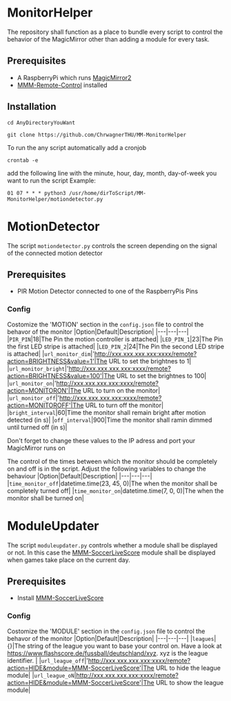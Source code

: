 # MonitorHelper

The repository shall function as a place to bundle every script to control the behavior of the MagicMirror other than adding a module for every task.

## Prerequisites
- A RaspberryPi which runs [MagicMirror2](https://github.com/MichMich/MagicMirror/tree/develop)
- [MMM-Remote-Control](https://github.com/Jopyth/MMM-Remote-Control) installed

## Installation
```
cd AnyDirectoryYouWant
```
```
git clone https://github.com/ChrwagnerTHU/MM-MonitorHelper
```
To run the any script automatically add a cronjob
```
crontab -e
```
add the following line with the minute, hour, day, month, day-of-week you want to run the script
Example:
```
01 07 * * * python3 /usr/home/dirToScript/MM-MonitorHelper/motiondetector.py
````

# MotionDetector

The script `motiondetector.py` controls the screen  depending on the signal of the connected motion detector 

## Prerequisites
- PIR Motion Detector connected to one of the RaspberryPis Pins 

### Config
Costomize the 'MOTION' section in the `config.json` file to control the behavor of the monitor
|Option|Default|Description|
|---|---|---|
|`PIR_PIN`|18|The Pin the motion controller is attached|
|`LED_PIN_1`|23|The Pin the first LED stripe is attached|
|`LED_PIN_2`|24|The Pin the second LED stripe is attached|
|`url_monitor_dim`|'http://xxx.xxx.xxx.xxx:xxxx/remote?action=BRIGHTNESS&value=1'|The URL to set the brightnes to 1|
|`url_monitor_bright`|'http://xxx.xxx.xxx.xxx:xxxx/remote?action=BRIGHTNESS&value=100'|The URL to set the brightnes to 100|
|`url_monitor_on`|'http://xxx.xxx.xxx.xxx:xxxx/remote?action=MONITORON'|The URL to turn on the monitor|
|`url_monitor_off`|'http://xxx.xxx.xxx.xxx:xxxx/remote?action=MONITOROFF'|The URL to turn off the monitor|
|`bright_interval`|60|Time the monitor shall remain bright after motion detected (in s)|
|`off_interval`|900|Time the monitor shall ramin dimmed until turned off (in s)|

Don't forget to change these values to the IP adress and port your MagicMirror runs on 

The control of the times between which the monitor should be completely on and off is in the script. Adjust the following variables to change the behaviour
|Option|Default|Description|
|---|---|---|
|`time_monitor_off`|datetime.time(23, 45, 0)|The when the monitor shall be completely turned off|
|`time_monitor_on`|datetime.time(7, 0, 0)|The when the monitor shall be turned on|

# ModuleUpdater

The script `moduleupdater.py` controls whether a module shall be displayed or not. 
In this case the [MMM-SoccerLiveScore](https://github.com/0m4r/MMM-SoccerLiveScore) module shall be displayed when games take place on the current day.

## Prerequisites
- Install [MMM-SoccerLiveScore](https://github.com/0m4r/MMM-SoccerLiveScore)

### Config
Costomize the 'MODULE' section in the `config.json` file to control the behavor of the monitor
|Option|Default|Description|
|---|---|---|
|`leagues`|{}|The string of the league you want to base your control on. Have a look at https://www.flashscore.de/fussball/deutschland/xyz. xyz is the league identifier. |
|`url_league_off`|'http://xxx.xxx.xxx.xxx:xxxx/remote?action=HIDE&module=MMM-SoccerLiveScore'|The URL to hide the league module|
|`url_league_oN`|http://xxx.xxx.xxx.xxx:xxxx/remote?action=HIDE&module=MMM-SoccerLiveScore'|The URL to show the league module|
